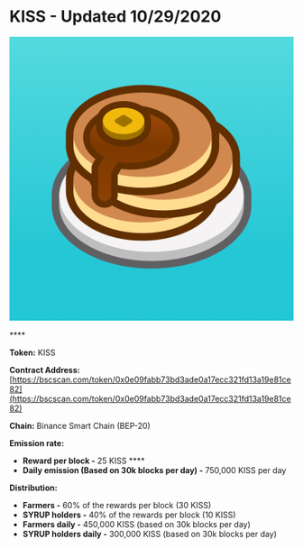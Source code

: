 # KISS - Updated 10/29/2020



![KISS Token](../../.gitbook/assets/icon-square-512%20%281%29.png)

\*\*\*\*

**Token:** KISS

**Contract Address:** [https://bscscan.com/token/0x0e09fabb73bd3ade0a17ecc321fd13a19e81ce82](https://bscscan.com/token/0x0e09fabb73bd3ade0a17ecc321fd13a19e81ce82) 

**Chain:** Binance Smart Chain \(BEP-20\)

**Emission rate:** 

* **Reward per block -**  25 KISS                                                                                                       ****
* **Daily emission \(Based on 30k blocks per day\) -**  750,000 KISS per day

**Distribution:**

* **Farmers -** 60% of the rewards per block \(30 KISS\)
* **SYRUP holders -** 40% of the rewards per block \(10 KISS\)
* **Farmers daily -** 450,000 KISS \(based on 30k blocks per day\)
* **SYRUP holders daily -** 300,000 KISS \(based on 30k blocks per day\)

